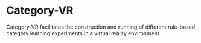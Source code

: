 # Category-VR
Category-VR facilitates the construction and running of different rule-based category learning experiments in a virtual reality environment.
